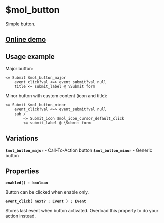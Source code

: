# $mol_button

Simple button.

## [Online demo](https://mol.hyoo.ru/#!section=demos/readme/demo=mol_button_demo)

## Usage example

Major button:
```
<= Submit $mol_button_major
	event_click?val <=> event_submit?val null
	title <= submit_label @ \Submit form
```

Minor button with custom content (icon and title):
```
<= Submit $mol_button_minor
	event_click?val <=> event_submit?val null
	sub /
		<= Submit_icon $mol_icon_cursor_default_click
		<= submit_label @ \Submit form
```

## Variations

**`$mol_button_major`** - Call-To-Action button
**`$mol_button_minor`** - Generic button

## Properties

**`enabled() : boolean`**

Button can be clicked when enable only.

**`event_click( next? : Event ) : Event`**

Stores last event when button activated. Overload this property to do your action instead.
